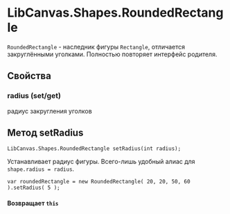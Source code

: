 LibCanvas.Shapes.RoundedRectangle
=================================

`RoundedRectangle` - наследник фигуры `Rectangle`, отличается закруглёнными уголками. Полностью повторяет интерфейс родителя.

## Свойства

### radius (set/get)
радиус закругления уголков

## Метод setRadius

	LibCanvas.Shapes.RoundedRectangle setRadius(int radius);

Устанавливает радиус фигуры. Всего-лишь удобный алиас для `shape.radius = radius`.

	var roundedRectangle = new RoundedRectangle( 20, 20, 50, 60 ).setRadius( 5 );

#### Возвращает `this`

